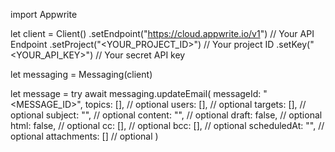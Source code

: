 import Appwrite

let client = Client()
    .setEndpoint("https://cloud.appwrite.io/v1") // Your API Endpoint
    .setProject("<YOUR_PROJECT_ID>") // Your project ID
    .setKey("<YOUR_API_KEY>") // Your secret API key

let messaging = Messaging(client)

let message = try await messaging.updateEmail(
    messageId: "<MESSAGE_ID>",
    topics: [], // optional
    users: [], // optional
    targets: [], // optional
    subject: "<SUBJECT>", // optional
    content: "<CONTENT>", // optional
    draft: false, // optional
    html: false, // optional
    cc: [], // optional
    bcc: [], // optional
    scheduledAt: "", // optional
    attachments: [] // optional
)


